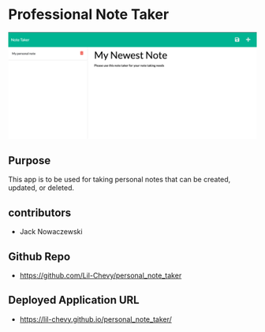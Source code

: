 # Professional Note Taker

![screenShot](./assets/images/note_taker.png)

## Purpose

This app is to be used for taking personal notes that can be created, updated, or deleted.

## contributors

- Jack Nowaczewski

## Github Repo

- https://github.com/Lil-Chevy/personal_note_taker

## Deployed Application URL

- https://lil-chevy.github.io/personal_note_taker/

